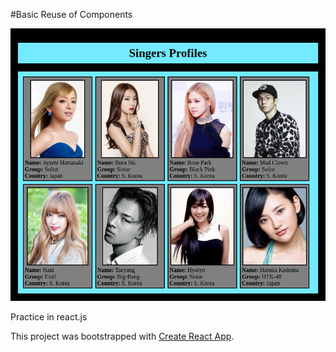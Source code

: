 #Basic Reuse of Components

![singers](https://github.com/Edxael/React-Props/blob/master/src/comps/img/SingersProfiles.png "Singers Profiles")

Practice in react.js


This project was bootstrapped with [Create React App](https://github.com/facebookincubator/create-react-app).
